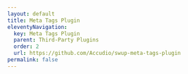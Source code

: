```yaml
---
layout: default
title: Meta Tags Plugin
eleventyNavigation:
  key: Meta Tags Plugin
  parent: Third-Party Plugins
  order: 2
  url: https://github.com/Accudio/swup-meta-tags-plugin
permalink: false
---
```

